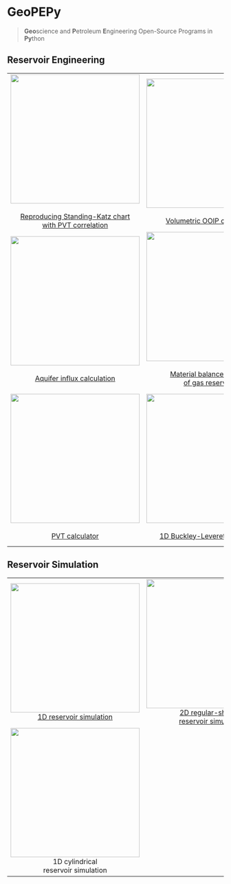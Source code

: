 # GeoPEPy

> **Geo**science and **P**etroleum **E**ngineering Open-Source Programs in **Py**thon 

## Reservoir Engineering

||||
|:--:|:--:|:--:|
|<div><img src="https://user-images.githubusercontent.com/51282928/116579163-5094e800-a93c-11eb-9f79-2f7d75b3c675.png" width="300"/></div> <br>[Reproducing Standing-Katz chart<br> with PVT correlation](https://nbviewer.jupyter.org/github/yohanesnuwara/pyreservoir/blob/master/notebooks/reproducing_katz_chart.ipynb)|<div><img src="https://user-images.githubusercontent.com/51282928/116579264-6c988980-a93c-11eb-8f6f-3544218c828b.png" width="300"/></div><br>[Volumetric OOIP calculation](https://nbviewer.jupyter.org/github/yohanesnuwara/pyreservoir/blob/master/notebooks/volumetrics_notebook.ipynb)|<div><img src="https://user-images.githubusercontent.com/51282928/116579406-8f2aa280-a93c-11eb-9b78-c485986a9cb6.png" width="300"/></div><br>[Modeling well transient response](https://nbviewer.jupyter.org/github/yohanesnuwara/pyreservoir/blob/master/notebooks/well_transient_response_notebook.ipynb)|
|<div><img src="https://user-images.githubusercontent.com/51282928/116588245-8094b900-a945-11eb-92d1-a0ab0bd14910.png" width="300"/></div><br>[Aquifer influx calculation](https://nbviewer.jupyter.org/github/yohanesnuwara/pyreservoir/blob/master/notebooks/aquifer_influx_notebook.ipynb)|<div><img src="https://user-images.githubusercontent.com/51282928/116588373-afab2a80-a945-11eb-8762-2dd292d09c60.png" width="300"/></div><br>[Material balance analysis <br>of gas reservoirs](https://nbviewer.jupyter.org/github/yohanesnuwara/pyreservoir/blob/master/notebooks/gas_mbal_notebook.ipynb)|<div><img src="https://user-images.githubusercontent.com/51282928/116588465-cea9bc80-a945-11eb-8a12-2373cf112e9f.png" width="300"/></div><br>[Material balance analysis<br>of oil reservoirs](https://nbviewer.jupyter.org/github/yohanesnuwara/pyreservoir/blob/master/notebooks/oil_mbal_notebook.ipynb)|
|<div><img src="https://user-images.githubusercontent.com/51282928/116643637-b19fd880-a99b-11eb-8b96-130a487e9cb5.png" width="300"/></div><br>[PVT calculator](https://nbviewer.jupyter.org/github/yohanesnuwara/pyreservoir/blob/master/notebooks/pvt_correlation_notebook.ipynb)|<div><img src="https://user-images.githubusercontent.com/51282928/116588909-4bd53180-a946-11eb-9c59-ebd50a3d959c.png" width="300"/></div><br>[1D Buckley-Leverett simulation](https://nbviewer.jupyter.org/github/yohanesnuwara/pyreservoir/blob/master/notebooks/buckley_leverett_1d_notebook.ipynb)|<div><img src="https://user-images.githubusercontent.com/51282928/116588960-5abbe400-a946-11eb-8ad5-6522c1e5288d.png" width="300"/></div><br>[Stochastic Arps decline<br> curve analysis](https://nbviewer.jupyter.org/github/yohanesnuwara/pyreservoir/blob/master/notebooks/decline_curve_analysis_notebook.ipynb)|

## Reservoir Simulation

||||
|:--:|:--:|:--:|
|<div><img src="https://user-images.githubusercontent.com/51282928/116644617-10fee800-a99e-11eb-813d-7d2b22a0f281.png" width="300"/><br>[1D reservoir simulation](https://nbviewer.jupyter.org/github/yohanesnuwara/pyresim/blob/master/simulators/PyReSim1d.ipynb)|<div><img src="https://user-images.githubusercontent.com/51282928/116644584-f88ecd80-a99d-11eb-96a5-395ab14f24f2.png" width="300"/><br>[2D regular-shaped<br>reservoir simulation](https://nbviewer.jupyter.org/github/yohanesnuwara/pyresim/blob/master/simulators/PyReSim2d.ipynb)|<div><img src="https://user-images.githubusercontent.com/51282928/116644497-bb2a4000-a99d-11eb-91f8-fd991ee97ae1.png" width="300"/><br>[2D irregular-shaped<br>reservoir simulation](https://nbviewer.jupyter.org/github/yohanesnuwara/pyresim/blob/master/simulators/PyReSim2d_irregular.ipynb)|
|<div><img src="https://user-images.githubusercontent.com/51282928/116644874-b6b25700-a99e-11eb-920b-ea81d9d8c6a1.png" width="300"/><br>1D cylindrical<br>reservoir simulation|||
